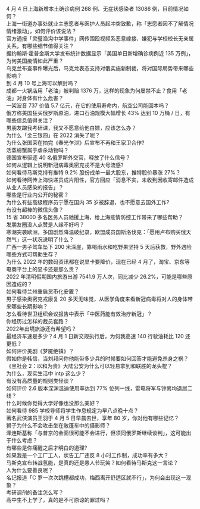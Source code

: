 4 月 4 日上海新增本土确诊病例 268 例、无症状感染者 13086 例，目前情况如何？  
上海一街道办事处就业主志愿者与医护人员起冲突致歉，称「志愿者因不了解情况情绪激动」，如何评价该说法？  
官方通报「灵璧渔沟中学事件」网传围殴视频系恶意嫁接、嫌犯与学校校长无亲属关系，有哪些细节值得关注？  
据约翰斯·霍普金斯大学发布统计数据显示「美国单日新增确诊病例近 135 万例」，为何美国疫情如此严重？  
乌克兰布查事件曝光后，马克龙表态支持对俄实施新制裁，将对国际局势带来哪些影响？  
到 4 月 10 号上海可以解封吗？  
成都一火锅店用「老油」被判赔 1376 万，这样的现象为何屡禁不止？食用「老油」对身体有什么危害？  
一架波音 737 价值 5.7 亿元，在它的使用寿命内，航空公司能回本吗？  
俄方称美国狂买俄罗斯原油，进口石油规模大幅增长 43% 达到 10 万桶 / 日，有哪些信息值得关注？  
男朋友蹭我考研课，我又不愿意给他白嫖，应该怎么办？  
为什么「金三银四」在 2022 消失了呢？  
为什么张国荣在拍完《春光乍泄》后宣布不再和王家卫合作?  
活蒸螃蟹属于虐杀动物吗？  
德国宣布驱逐 40 名俄罗斯外交官，释放了什么信号？  
如何从逻辑上说明新冠病毒奥密克戎不是大号流感?  
如何看待马斯克持有推特 9.2% 股份成单一最大股东，推特股价暴涨 27%？  
如何看待网传上海快递员成片阳性，官方回应「消息不实，未收到因收寄邮件造成从业人员感染的报告」？  
哪些是行业内公开的秘密？  
为什么有些高级程序员宁愿在国内 35 岁被辞退，也不愿意去国外工作?  
有没有超棒的微信头像？  
15 省 38000 多名医务人员驰援上海，给上海疫情防控工作带来了哪些帮助？  
发朋友圈没人点赞是人缘不好吗？  
寒潮突袭欧洲，多国剧烈降温破纪录，欧盟成员国斯洛伐克：「愿用卢布购买俄天然气」这一状况说明了什么？  
广西一男子驾车坠下 200 米深崖，靠喝雨水和吃野果坚持 5 天后获救，野外遇险哪些方式可帮助生存？  
为什么 2022 年的数码资讯都在说显卡要降价，现在已经 4 月了，淘宝、京东等电商平台上的显卡还是那么贵？  
2022 年清明假期国内旅游出游 7541.9 万人次，同比减少 26.2%，可能是哪些原因造成的？  
如何看待兰州重启货币化安置？  
男子感染奥密克戎康复 20 多天无味觉，从医学角度来看新冠病毒将对人的身体带来哪些长期影响？  
怎么看待世卫组织会议报告中表示「中医药能有效治疗新冠」？  
你经历过怎样的裁员套路？  
2022年出境旅游还有希望吗？  
最经济车速是多少？4 月 1 日新交规执行后，为何我高速 140 行驶油耗比 120 还更低？  
如何评价美剧《梦魇绝镇》？  
假如你是韩信，当刘邦问你他能带多少兵的时候要如何回答才能避免杀身之祸？  
《黑社会 2：以和为贵》大陆公安为什么可以轻易拿到和联胜的龙头棍？  
为什么，现实生活中 intp 这么少？  
有没有高质量的规则类怪谈？  
如何评价 2.6 版本深渊温迪使用率达到 77% 位列一线，雷电将军与钟离均退居二线？  
什么时候你觉得大学好像也没那么美好？  
如何看待 985 学校导师将学生作息规定为早八点晚十点？  
著名武侠演员王羽于 4 月 5 日早晨去世，享年 80 岁，你对他有哪些记忆？  
狮子为什么不会攻击坐在敞篷车中的摄影师？  
泽连斯基称「与普京的会面很可能不会进行，但须同俄罗斯继续谈判」，这可能出于什么考虑？  
有哪些是你痛醒之后才明白的道理?  
如果我是一个工厂工人，状告工厂违反 8 小时工作制，成功率有多大？  
马斯克宣布转战氢能，是真的还是愚人节玩笑？如何看待马斯克这一言论？  
人为什么要善良呢？  
名记报道「C 罗一次次跳槽都成功，梅西离开舒适区就不行」，为何会出现这一现象？  
考研调剂的备注怎么写？  
高中生不上学了，真的是不可原谅的罪过吗？  
